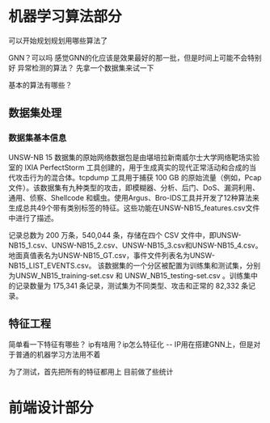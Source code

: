 # 机器学习算法部分



可以开始规划规划用哪些算法了

GNN？可以吗 
感觉GNN的化应该是效果最好的那一批，但是时间上可能不会特别好
异常检测的算法？
先拿一个数据集来试一下

基本的算法有哪些？




## 数据集处理

### 数据集基本信息
UNSW-NB 15 数据集的原始网络数据包是由堪培拉新南威尔士大学网络靶场实验室的 IXIA PerfectStorm 工具创建的，用于生成真实的现代正常活动和合成的当代攻击行为的混合体。tcpdump 工具用于捕获 100 GB 的原始流量（例如，Pcap 文件）。该数据集有九种类型的攻击，即模糊器、分析、后门、DoS、漏洞利用、通用、侦察、Shellcode 和蠕虫。使用Argus、Bro-IDS工具并开发了12种算法来生成总共49个带有类别标签的特征。这些功能在UNSW-NB15_features.csv文件中进行了描述。

记录总数为 200 万条，540,044 条，存储在四个 CSV 文件中，即UNSW-NB15_1.csv、UNSW-NB15_2.csv、UNSW-NB15_3.csv和UNSW-NB15_4.csv。
地面真值表名为UNSW-NB15_GT.csv，事件文件列表名为UNSW-NB15_LIST_EVENTS.csv。
该数据集的一个分区被配置为训练集和测试集，分别为UNSW_NB15_training-set.csv 和 UNSW_NB15_testing-set.csv  。训练集中的记录数量为 175,341 条记录，测试集为不同类型、攻击和正常的 82,332 条记录。

## 特征工程

简单看一下特征有哪些？
ip有啥用？ip怎么特征化 -- IP用在搭建GNN上，但是对于普通的机器学习方法用不着

为了测试，首先把所有的特征都用上
目前做了些统计



# 前端设计部分

## 

## 